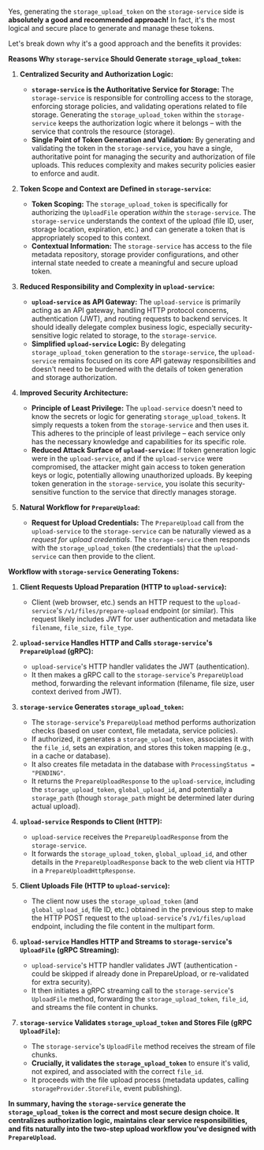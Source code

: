 Yes, generating the `storage_upload_token` on the `storage-service` side is **absolutely a good and recommended approach!** In fact, it's the most logical and secure place to generate and manage these tokens.

Let's break down why it's a good approach and the benefits it provides:

**Reasons Why `storage-service` Should Generate `storage_upload_token`:**

1.  **Centralized Security and Authorization Logic:**
    *   **`storage-service` is the Authoritative Service for Storage:** The `storage-service` is responsible for controlling access to the storage, enforcing storage policies, and validating operations related to file storage. Generating the `storage_upload_token` within the `storage-service` keeps the authorization logic where it belongs – with the service that controls the resource (storage).
    *   **Single Point of Token Generation and Validation:** By generating and validating the token in the `storage-service`, you have a single, authoritative point for managing the security and authorization of file uploads. This reduces complexity and makes security policies easier to enforce and audit.

2.  **Token Scope and Context are Defined in `storage-service`:**
    *   **Token Scoping:** The `storage_upload_token` is specifically for authorizing the `UploadFile` operation *within* the `storage-service`. The `storage-service` understands the context of the upload (file ID, user, storage location, expiration, etc.) and can generate a token that is appropriately scoped to this context.
    *   **Contextual Information:**  The `storage-service` has access to the file metadata repository, storage provider configurations, and other internal state needed to create a meaningful and secure upload token.

3.  **Reduced Responsibility and Complexity in `upload-service`:**
    *   **`upload-service` as API Gateway:** The `upload-service` is primarily acting as an API gateway, handling HTTP protocol concerns, authentication (JWT), and routing requests to backend services. It should ideally delegate complex business logic, especially security-sensitive logic related to storage, to the `storage-service`.
    *   **Simplified `upload-service` Logic:** By delegating `storage_upload_token` generation to the `storage-service`, the `upload-service` remains focused on its core API gateway responsibilities and doesn't need to be burdened with the details of token generation and storage authorization.

4.  **Improved Security Architecture:**
    *   **Principle of Least Privilege:**  The `upload-service` doesn't need to know the secrets or logic for generating `storage_upload_token`s. It simply requests a token from the `storage-service` and then uses it. This adheres to the principle of least privilege – each service only has the necessary knowledge and capabilities for its specific role.
    *   **Reduced Attack Surface of `upload-service`:** If token generation logic were in the `upload-service`, and if the `upload-service` were compromised, the attacker might gain access to token generation keys or logic, potentially allowing unauthorized uploads. By keeping token generation in the `storage-service`, you isolate this security-sensitive function to the service that directly manages storage.

5.  **Natural Workflow for `PrepareUpload`:**
    *   **Request for Upload Credentials:** The `PrepareUpload` call from the `upload-service` to the `storage-service` can be naturally viewed as a *request for upload credentials*. The `storage-service` then responds with the `storage_upload_token` (the credentials) that the `upload-service` can then provide to the client.

**Workflow with `storage-service` Generating Tokens:**

1.  **Client Requests Upload Preparation (HTTP to `upload-service`):**
    *   Client (web browser, etc.) sends an HTTP request to the `upload-service`'s `/v1/files/prepare-upload` endpoint (or similar). This request likely includes JWT for user authentication and metadata like `filename`, `file_size`, `file_type`.

2.  **`upload-service` Handles HTTP and Calls `storage-service`'s `PrepareUpload` (gRPC):**
    *   `upload-service`'s HTTP handler validates the JWT (authentication).
    *   It then makes a gRPC call to the `storage-service`'s `PrepareUpload` method, forwarding the relevant information (filename, file size, user context derived from JWT).

3.  **`storage-service` Generates `storage_upload_token`:**
    *   The `storage-service`'s `PrepareUpload` method performs authorization checks (based on user context, file metadata, service policies).
    *   If authorized, it generates a `storage_upload_token`, associates it with the `file_id`, sets an expiration, and stores this token mapping (e.g., in a cache or database).
    *   It also creates file metadata in the database with `ProcessingStatus = "PENDING"`.
    *   It returns the `PrepareUploadResponse` to the `upload-service`, including the `storage_upload_token`, `global_upload_id`, and potentially a `storage_path` (though `storage_path` might be determined later during actual upload).

4.  **`upload-service` Responds to Client (HTTP):**
    *   `upload-service` receives the `PrepareUploadResponse` from the `storage-service`.
    *   It forwards the `storage_upload_token`, `global_upload_id`, and other details in the `PrepareUploadResponse` back to the web client via HTTP in a `PrepareUploadHttpResponse`.

5.  **Client Uploads File (HTTP to `upload-service`):**
    *   The client now uses the `storage_upload_token` (and `global_upload_id`, file ID, etc.) obtained in the previous step to make the HTTP POST request to the `upload-service`'s `/v1/files/upload` endpoint, including the file content in the multipart form.

6.  **`upload-service` Handles HTTP and Streams to `storage-service`'s `UploadFile` (gRPC Streaming):**
    *   `upload-service`'s HTTP handler validates JWT (authentication - could be skipped if already done in PrepareUpload, or re-validated for extra security).
    *   It then initiates a gRPC streaming call to the `storage-service`'s `UploadFile` method, forwarding the `storage_upload_token`, `file_id`, and streams the file content in chunks.

7.  **`storage-service` Validates `storage_upload_token` and Stores File (gRPC `UploadFile`):**
    *   The `storage-service`'s `UploadFile` method receives the stream of file chunks.
    *   **Crucially, it validates the `storage_upload_token`** to ensure it's valid, not expired, and associated with the correct `file_id`.
    *   It proceeds with the file upload process (metadata updates, calling `storageProvider.StoreFile`, event publishing).

**In summary, having the `storage-service` generate the `storage_upload_token` is the correct and most secure design choice. It centralizes authorization logic, maintains clear service responsibilities, and fits naturally into the two-step upload workflow you've designed with `PrepareUpload`.**